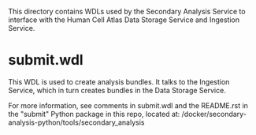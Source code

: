 This directory contains WDLs used by the Secondary Analysis Service to interface with the Human Cell Atlas Data Storage Service and Ingestion Service.

# submit.wdl

This WDL is used to create analysis bundles. It talks to the Ingestion Service, which in turn creates bundles in the Data Storage Service.

For more information, see comments in submit.wdl and the README.rst in the "submit" Python package in this repo, located at:
/docker/secondary-analysis-python/tools/secondary_analysis
